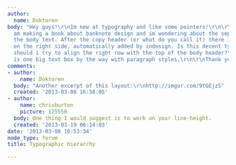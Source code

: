 ```yaml
---
author:
  name: Doktoren
body: "Hey guys!\r\nIm new at typography and like some pointers!\r\n\r\nhttp://imgur.com/W740AsS\r\n\r\nI
  am making a book about banknote design and im wondering about the seperation of
  the body text. After the copy header (or what do you call it) there is also a space
  on the right side, automatically added by indesign. Is this decent typography or
  should i try to align the right row with the top of the body header?\r\n\r\nThis
  is one big text box by the way with paragraph styles.\r\n\r\nThank you,\r\nAlexander"
comments:
- author:
    name: Doktoren
  body: "Another excerpt of this layout:\r\nhttp://imgur.com/9tGEjz5"
  created: '2013-03-08 16:58:05'
- author:
    name: chrisburton
    picture: 125556
  body: One thing I would suggest is to work on your line-height.
  created: '2013-03-19 06:14:03'
date: '2013-03-08 16:53:34'
node_type: forum
title: Typographic hierarchy

---
```

